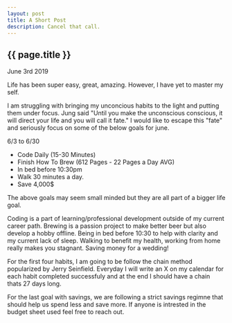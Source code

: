 ```yaml
---
layout: post
title: A Short Post
description: Cancel that call.
---
```


{{ page.title }}
----------------

<p class="meta">June 3rd 2019</p>

Life has been super easy, great, amazing. However, I have yet to master my self.

I am struggling with bringing my unconcious habits to the light and putting them under focus. Jung said "Until you make the unconscious conscious, it will direct your life and you will call it fate."
I would like to escape this "fate" and seriously focus on some of the below goals for june.

6/3 to 6/30
* Code Daily (15-30 Minutes)
* Finish How To Brew (612 Pages - 22 Pages a Day AVG)
* In bed before 10:30pm
* Walk 30 minutes a day.
* Save 4,000$

The above goals may seem small minded but they are all part of a bigger life goal.

Coding is a part of learning/professional development outside of my current career path.
Brewing is a passion project to make better beer but also develop a hobby offline.
Being in bed before 10:30 to help with clarity and my current lack of sleep.
Walking to benefit my health, working from home really makes you stagnant.
Saving money for a wedding!

For the first four habits, I am going to be follow the chain method popularized by Jerry Seinfield. Everyday I will write an X on my calendar for each habit completed successfuly and at the end
I should have a chain thats 27 days long.

For the last goal with savings, we are following a strict savings regimne that should help us spend less and save more. If anyone is intrested in the budget sheet used feel free to reach out.

